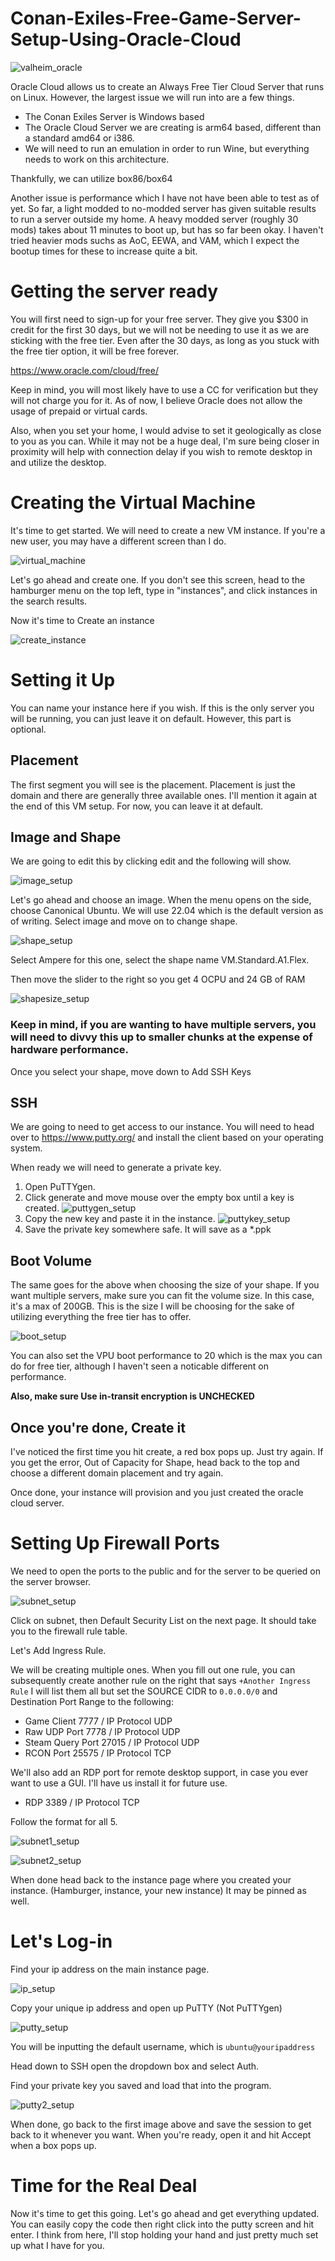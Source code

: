 # Conan-Exiles-Free-Game-Server-Setup-Using-Oracle-Cloud
![valheim_oracle](docs/logo.png)

Oracle Cloud allows us to create an Always Free Tier Cloud Server that runs on Linux. However, the largest issue we will run into are a few things.

* The Conan Exiles Server is Windows based
* The Oracle Cloud Server we are creating is arm64 based, different than a standard amd64 or i386.
* We will need to run an emulation in order to run Wine, but everything needs to work on this architecture.

Thankfully, we can utilize box86/box64 

Another issue is performance which I have not have been able to test as of yet. So far, a light modded to no-modded server has given suitable results to run a server outside my home. A heavy modded server (roughly 30 mods) takes about 11 minutes to boot up, but has so far been okay. I haven't tried heavier mods suchs as AoC, EEWA, and VAM, which I expect the bootup times for these to increase quite a bit.



# Getting the server ready #

You will first need to sign-up for your free server. They give you $300 in credit for the first 30 days, but we will not be needing to use it as we are sticking with the free tier. Even after the 30 days, as long as you stuck with the free tier option, it will be free forever.

 https://www.oracle.com/cloud/free/

Keep in mind, you will most likely have to use a CC for verification but they will not charge you for it. As of now, I believe Oracle does not allow the usage of prepaid or virtual cards. 

Also, when you set your home, I would advise to set it geologically as close to you as you can. While it may not be a huge deal, I'm sure being closer in proximity will help with connection delay if you wish to remote desktop in and utilize the desktop.

# Creating the Virtual Machine #

It's time to get started. We will need to create a new VM instance. If you're a new user, you may have a different screen than I do.

![virtual_machine](docs/c1.jpg)

Let's go ahead and create one. If you don't see this screen, head to the hamburger menu on the top left, type in "instances", and click instances in the search results.

Now it's time to Create an instance

![create_instance](docs/createi.jpg)

# Setting it Up #

You can name your instance here if you wish. If this is the only server you will be running, you can just leave it on default. However, this part is optional.

## Placement ##

The first segment you will see is the placement. Placement is just the domain and there are generally three available ones. I'll mention it again at the end of this VM setup. For now, you can leave it at default.

## Image and Shape ##

We are going to edit this by clicking edit and the following will show.

![image_setup](docs/is1.jpg)

Let's go ahead and choose an image. When the menu opens on the side, choose Canonical Ubuntu. We will use 22.04 which is the default version as of writing. Select image and move on to change shape.

![shape_setup](docs/is2.jpg)

Select Ampere for this one, select the shape name VM.Standard.A1.Flex.

Then move the slider to the right so you get 4 OCPU and 24 GB of RAM

![shapesize_setup](docs/is3.jpg)

### **Keep in mind, if you are wanting to have multiple servers, you will need to divvy this up to smaller chunks at the expense of hardware performance.** ###

Once you select your shape, move down to Add SSH Keys

## SSH ##

We are going to need to get access to our instance. You will need to head over to https://www.putty.org/ and install the client based on your operating system.

When ready we will need to generate a private key. 

1. Open PuTTYgen.
2. Click generate and move mouse over the empty box until a key is created.
![puttygen_setup](docs/puttygen.jpg)
3. Copy the new key and paste it in the instance.
![puttykey_setup](docs/puttykey.jpg)
4. Save the private key somewhere safe. It will save as a *.ppk

## Boot Volume ##

The same goes for the above when choosing the size of your shape. If you want multiple servers, make sure you can fit the volume size. In this case, it's a max of 200GB. This is the size I will be choosing for the sake of utilizing everything the free tier has to offer.

![boot_setup](docs/boot.jpg)

You can also set the VPU boot performance to 20 which is the max you can do for free tier, although I haven't seen a noticable different on performance.

**Also, make sure Use in-transit encryption is UNCHECKED**

## Once you're done, Create it ##

I've noticed the first time you hit create, a red box pops up. Just try again. If you get the error, Out of Capacity for Shape, head back to the top and choose a different domain placement and try again.

Once done, your instance will provision and you just created the oracle cloud server.

# Setting Up Firewall Ports #

We need to open the ports to the public and for the server to be queried on the server browser.

![subnet_setup](docs/subnet1.jpg)

Click on subnet, then Default Security List on the next page. It should take you to the firewall rule table.

Let's Add Ingress Rule.

We will be creating multiple ones. When you fill out one rule, you can subsequently create another rule on the right that says `+Another Ingress Rule` I will list them all but set the SOURCE CIDR to `0.0.0.0/0` and Destination Port Range to the following:

* Game Client 7777 / IP Protocol UDP
* Raw UDP Port 7778 / IP Protocol UDP
* Steam Query Port 27015 / IP Protocol UDP
* RCON Port 25575 / IP Protocol TCP

We'll also add an RDP port for remote desktop support, in case you ever want to use a GUI. I'll have us install it for future use.

* RDP 3389 / IP Protocol TCP

Follow the format for all 5.

![subnet1_setup](docs/subnet2.jpg)

![subnet2_setup](docs/subnet3.jpg)

When done head back to the instance page where you created your instance. (Hamburger, instance, your new instance) It may be pinned as well.

# Let's Log-in #

Find your ip address on the main instance page.

![ip_setup](docs/ip.jpg)

Copy your unique ip address and open up PuTTY  (Not PuTTYgen)

![putty_setup](docs/putty1.jpg)

You will be inputting the default username, which is `ubuntu@youripaddress`

Head down to SSH open the dropdown box and select Auth.

Find your private key you saved and load that into the program.

![putty2_setup](docs/putty2.jpg)

When done, go back to the first image above and save the session to get back to it whenever you want. When you're ready, open it and hit Accept when a box pops up.

# Time for the Real Deal #

Now it's time to get this going. Let's go ahead and get everything updated. You can easily copy the code then right click into the putty screen and hit enter. I think from here, I'll stop holding your hand and just pretty much set up what I have for you.

